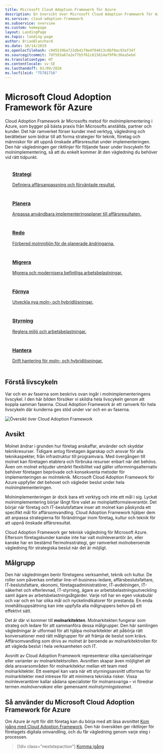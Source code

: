 ```yaml
---
title: Microsoft Cloud Adoption Framework för Azure
description: En översikt över Microsoft Cloud Adoption Framework för Azure.
ms.service: cloud-adoption-framework
ms.subservice: overview
ms.custom: homepage
layout: LandingPage
ms.topic: landing-page
author: BrianBlanchard
ms.date: 10/14/2019
ms.openlocfilehash: c945539be722db41f9e4f04813c8bf9ac93af34f
ms.sourcegitcommit: 7df593a67a2e77b5f61c815814af9f0c36ea5ebd
ms.translationtype: HT
ms.contentlocale: sv-SE
ms.lasthandoff: 01/09/2020
ms.locfileid: "75781716"
---
```

# <a name="microsoft-cloud-adoption-framework-for-azure"></a>Microsoft Cloud Adoption Framework för Azure

Cloud Adoption Framework är Microsofts metod för molnimplementering i Azure, som bygger på bästa praxis från Microsofts anställda, partner och kunder. Det här ramverket förser kunder med verktyg, vägledning och berättelser som bidrar till att forma strategier för teknik, företag och människor för att uppnå önskade affärsresultat under implementeringen. Den här vägledningen ger riktlinjer för följande faser under livscykeln för molnimplementering, så att du enkelt kommer åt den vägledning du behöver vid rätt tidpunkt.

<!-- markdownlint-disable MD033 -->

<ul class="panelContent cardsF">
    <li style="display: flex; flex-direction: column;">
        <a href="./strategy/index.md">
            <div class="cardSize">
                <div class="cardPadding" style="padding-bottom:10px;">
                    <div class="card" style="padding-bottom:10px;">
                        <div class="cardImageOuter">
                            <div class="cardImage">
                                <img alt="" src="./_images/caf-strategy.png" data-linktype="external">
                            </div>
                        </div>
                        <div class="cardText" style="padding-left:0px;">
                            <h3>Strategi</h3>
Definiera affärsanpassning och förväntade resultat.
                        </div>
                    </div>
                </div>
            </div>
        </a>
    </li>
    <li style="display: flex; flex-direction: column;">
        <a href="./plan/index.md">
            <div class="cardSize">
                <div class="cardPadding" style="padding-bottom:10px;">
                    <div class="card" style="padding-bottom:10px;">
                        <div class="cardImageOuter">
                            <div class="cardImage">
                                <img alt="" src="./_images/caf-plan.png" data-linktype="external">
                            </div>
                        </div>
                        <div class="cardText" style="padding-left:0px;">
                            <h3>Planera</h3>
Anpassa användbara implementeringsplaner till affärsresultaten.
                        </div>
                    </div>
                </div>
            </div>
        </a>
    </li>
    <li style="display: flex; flex-direction: column;">
        <a href="./ready/index.md">
            <div class="cardSize">
                <div class="cardPadding" style="padding-bottom:10px;">
                    <div class="card" style="padding-bottom:10px;">
                        <div class="cardImageOuter">
                            <div class="cardImage">
                                <img alt="" src="./_images/caf-ready.png" data-linktype="external">
                            </div>
                        </div>
                        <div class="cardText" style="padding-left:0px;">
                            <h3>Redo</h3>
Förbered molnmiljön för de planerade ändringarna.
                        </div>
                    </div>
                </div>
            </div>
        </a>
    </li>
    <li style="display: flex; flex-direction: column;">
        <a href="./migrate/index.md">
            <div class="cardSize">
                <div class="cardPadding" style="padding-bottom:10px;">
                    <div class="card" style="padding-bottom:10px;">
                        <div class="cardImageOuter">
                            <div class="cardImage">
                                <img alt="" src="./_images/caf-migrate.png" data-linktype="external">
                            </div>
                        </div>
                        <div class="cardText" style="padding-left:0px;">
                            <h3>Migrera</h3>
Migrera och modernisera befintliga arbetsbelastningar.
                        </div>
                    </div>
                </div>
            </div>
        </a>
    </li>
    <li style="display: flex; flex-direction: column;">
        <a href="./innovate/index.md">
            <div class="cardSize">
                <div class="cardPadding" style="padding-bottom:10px;">
                    <div class="card" style="padding-bottom:10px;">
                        <div class="cardImageOuter">
                            <div class="cardImage">
                                <img alt="" src="./_images/caf-adopt.png" data-linktype="external">
                            </div>
                        </div>
                        <div class="cardText" style="padding-left:0px;">
                            <h3>Förnya</h3>
Utveckla nya moln- och hybridlösningar.
                        </div>
                    </div>
                </div>
            </div>
        </a>
    </li>
    <li style="display: flex; flex-direction: column;">
        <a href="./govern/index.md">
            <div class="cardSize">
                <div class="cardPadding" style="padding-bottom:10px;">
                    <div class="card" style="padding-bottom:10px;">
                        <div class="cardImageOuter">
                            <div class="cardImage">
                                <img alt="" src="./_images/caf-govern.png" data-linktype="external">
                            </div>
                        </div>
                        <div class="cardText" style="padding-left:0px;">
                            <h3>Styrning</h3>
Reglera miljö och arbetsbelastningar.
                        </div>
                    </div>
                </div>
            </div>
        </a>
    </li>
    <li style="display: flex; flex-direction: column;">
        <a href="./manage/index.md">
            <div class="cardSize">
                <div class="cardPadding" style="padding-bottom:10px;">
                    <div class="card" style="padding-bottom:10px;">
                        <div class="cardImageOuter">
                            <div class="cardImage">
                                <img alt="" src="./_images/caf-manage.png" data-linktype="external">
                            </div>
                        </div>
                        <div class="cardText" style="padding-left:0px;">
                            <h3>Hantera</h3>
Drift hantering för moln- och hybridlösningar.
                        </div>
                    </div>
                </div>
            </div>
        </a>
    </li>
</ul>

## <a name="understand-the-lifecycle"></a>Förstå livscykeln

Var och en av faserna som beskrivs ovan ingår i molnimplementeringens livscykel. I den här bilden försöker vi skildra hela livscykeln genom att koppla samman faserna. Cloud Adoption Framework är ett ramverk för hela livscykeln där kunderna ges stöd under var och en av faserna.

![Översikt över Cloud Adoption Framework](./_images/caf-overview.png)

## <a name="intent"></a>Avsikt

Molnet ändrar i grunden hur företag anskaffar, använder och skyddar teknikresurser. Tidigare antog företagen ägarskap och ansvar för alla teknikaspekter, från infrastruktur till programvara. Med övergången till molnet kan företagen etablera och förbruka resurser enbart när det behövs. Även om molnet erbjuder utmärkt flexibilitet vad gäller utformningsalternativ behöver företagen beprövade och konsekventa metoder för implementeringen av molnteknik. Microsoft Cloud Adoption Framework för Azure uppfyller det behovet och vägleder beslut under hela molnimplementeringen.

Molnimplementeringen är dock bara ett verktyg och inte ett mål i sig. Lyckat molnimplementering börjar långt före valet av molnplattformsleverantör. Det börjar när företag och IT-beslutsfattare inser att molnet kan påskynda ett specifikt mål för affärsomvandling. Cloud Adoption Framework hjälper dem att anpassa strategierna för förändringar inom företag, kultur och teknik för att uppnå önskade affärsresultat.

Cloud Adoption Framework ger teknisk vägledning för Microsoft Azure. Eftersom företagskunder kanske inte har valt molnleverantör än, eller kanske har en bestämd flermolnsstrategi, ger ramverket molnoberoende vägledning för strategiska beslut när det är möjligt.

## <a name="intended-audience"></a>Målgrupp

Den här vägledningen berör företagens verksamhet, teknik och kultur. De roller som påverkas omfattar line-of-business-ledare, affärsbeslutsfattare, IT-beslutsfattare, ekonomi, företagsadministratörer, IT-avdelningen, IT-säkerhet och efterlevnad, IT-styrning, ägare av arbetsbelastningsutveckling samt ägare av arbetsbelastningsåtgärder. Varje roll har en egen vokabulär och var och en har olika mål och nyckelindikatorer för prestanda. En enda innehållsuppsättning kan inte uppfylla alla målgruppers behov på ett effektivt sätt.

Det är där vi kommer till **molnarkitekten**. Molnarkitekten fungerar som strateg och ledare för att sammanföra dessa målgrupper. Den här samlingen vägledningar är utformad för att hjälpa molnarkitekter att påbörja rätt konversationer med rätt målgrupper för att främja de beslut som krävs. Affärsomvandling som drivs av molnet är beroende av molnarkitektrollen för att vägleda beslut i hela verksamheten och IT.

Avsnitt av Cloud Adoption Framework representerar olika specialiseringar eller varianter av molnarkitektsrollen. Avsnitten skapar även möjlighet att dela ansvarsområden för molnarkitektur mellan ett team med molnarkitekter. Ett exempel kan vara när ett styrningsavsnitt utformas för molnarkitekter med intresse för att minimera tekniska risker. Vissa molnleverantörer kallar sådana specialister för molnansvariga – vi föredrar termen _molnövervakare_ eller gemensamt _molnstyrningsteamet_.

## <a name="how-to-use-the-microsoft-cloud-adoption-framework-for-azure"></a>Så använder du Microsoft Cloud Adoption Framework för Azure

Om Azure är nytt för ditt företag kan du börja med att läsa avsnittet [Kom igång med Cloud Adoption Framework](./getting-started/migrate.md). Den här översikten ger riktlinjer för företagets digitala omvandling, och du får vägledning genom varje steg i processen.

> [!div class="nextstepaction"]
> [Komma igång](./getting-started/migrate.md)
